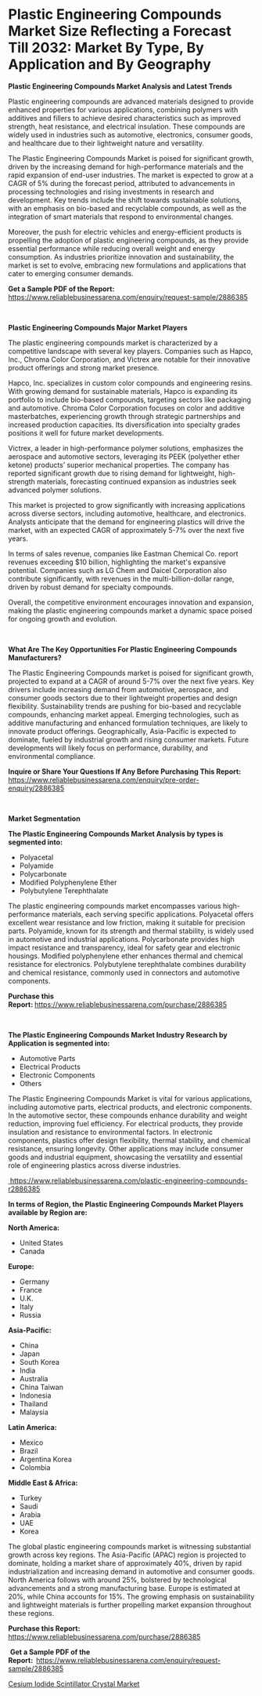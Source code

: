 <p><h1>Plastic Engineering Compounds Market Size Reflecting a Forecast Till 2032: Market By Type, By Application and By Geography</h1></p><p><strong>Plastic Engineering Compounds Market Analysis and Latest Trends</strong></p>
<p><p>Plastic engineering compounds are advanced materials designed to provide enhanced properties for various applications, combining polymers with additives and fillers to achieve desired characteristics such as improved strength, heat resistance, and electrical insulation. These compounds are widely used in industries such as automotive, electronics, consumer goods, and healthcare due to their lightweight nature and versatility.</p><p>The Plastic Engineering Compounds Market is poised for significant growth, driven by the increasing demand for high-performance materials and the rapid expansion of end-user industries. The market is expected to grow at a CAGR of 5% during the forecast period, attributed to advancements in processing technologies and rising investments in research and development. Key trends include the shift towards sustainable solutions, with an emphasis on bio-based and recyclable compounds, as well as the integration of smart materials that respond to environmental changes.</p><p>Moreover, the push for electric vehicles and energy-efficient products is propelling the adoption of plastic engineering compounds, as they provide essential performance while reducing overall weight and energy consumption. As industries prioritize innovation and sustainability, the market is set to evolve, embracing new formulations and applications that cater to emerging consumer demands.</p></p>
<p><strong>Get a Sample PDF of the Report:&nbsp;</strong> <a href="https://www.reliablebusinessarena.com/enquiry/request-sample/2886385?utm_campaign=3286&utm_medium=2&utm_source=Github&utm_content=ia&utm_term=13032025&utm_id=plastic-engineering-compounds">https://www.reliablebusinessarena.com/enquiry/request-sample/2886385</a></p>
<p>&nbsp;</p>
<p><strong>Plastic Engineering Compounds Major Market Players</strong></p>
<p><p>The plastic engineering compounds market is characterized by a competitive landscape with several key players. Companies such as Hapco, Inc., Chroma Color Corporation, and Victrex are notable for their innovative product offerings and strong market presence.</p><p>Hapco, Inc. specializes in custom color compounds and engineering resins. With growing demand for sustainable materials, Hapco is expanding its portfolio to include bio-based compounds, targeting sectors like packaging and automotive. Chroma Color Corporation focuses on color and additive masterbatches, experiencing growth through strategic partnerships and increased production capacities. Its diversification into specialty grades positions it well for future market developments.</p><p>Victrex, a leader in high-performance polymer solutions, emphasizes the aerospace and automotive sectors, leveraging its PEEK (polyether ether ketone) products’ superior mechanical properties. The company has reported significant growth due to rising demand for lightweight, high-strength materials, forecasting continued expansion as industries seek advanced polymer solutions.</p><p>This market is projected to grow significantly with increasing applications across diverse sectors, including automotive, healthcare, and electronics. Analysts anticipate that the demand for engineering plastics will drive the market, with an expected CAGR of approximately 5-7% over the next five years.</p><p>In terms of sales revenue, companies like Eastman Chemical Co. report revenues exceeding $10 billion, highlighting the market's expansive potential. Companies such as LG Chem and Daicel Corporation also contribute significantly, with revenues in the multi-billion-dollar range, driven by robust demand for specialty compounds. </p><p>Overall, the competitive environment encourages innovation and expansion, making the plastic engineering compounds market a dynamic space poised for ongoing growth and evolution.</p></p>
<p>&nbsp;</p>
<p><strong>What Are The Key Opportunities For Plastic Engineering Compounds Manufacturers?</strong></p>
<p><p>The Plastic Engineering Compounds market is poised for significant growth, projected to expand at a CAGR of around 5-7% over the next five years. Key drivers include increasing demand from automotive, aerospace, and consumer goods sectors due to their lightweight properties and design flexibility. Sustainability trends are pushing for bio-based and recyclable compounds, enhancing market appeal. Emerging technologies, such as additive manufacturing and enhanced formulation techniques, are likely to innovate product offerings. Geographically, Asia-Pacific is expected to dominate, fueled by industrial growth and rising consumer markets. Future developments will likely focus on performance, durability, and environmental compliance.</p></p>
<p><strong>Inquire or Share Your Questions If Any Before Purchasing This Report:</strong> <a href="https://www.reliablebusinessarena.com/enquiry/pre-order-enquiry/2886385?utm_campaign=3286&utm_medium=2&utm_source=Github&utm_content=ia&utm_term=13032025&utm_id=plastic-engineering-compounds">https://www.reliablebusinessarena.com/enquiry/pre-order-enquiry/2886385</a></p>
<p>&nbsp;</p>
<p><strong>Market Segmentation</strong></p>
<p><strong>The Plastic Engineering Compounds Market Analysis by types is segmented into:</strong></p>
<p><ul><li>Polyacetal</li><li>Polyamide</li><li>Polycarbonate</li><li>Modified Polyphenylene Ether</li><li>Polybutylene Terephthalate</li></ul></p>
<p><p>The plastic engineering compounds market encompasses various high-performance materials, each serving specific applications. Polyacetal offers excellent wear resistance and low friction, making it suitable for precision parts. Polyamide, known for its strength and thermal stability, is widely used in automotive and industrial applications. Polycarbonate provides high impact resistance and transparency, ideal for safety gear and electronic housings. Modified polyphenylene ether enhances thermal and chemical resistance for electronics. Polybutylene terephthalate combines durability and chemical resistance, commonly used in connectors and automotive components.</p></p>
<p><strong>Purchase this Report:&nbsp;</strong><a href="https://www.reliablebusinessarena.com/purchase/2886385?utm_campaign=3286&utm_medium=2&utm_source=Github&utm_content=ia&utm_term=13032025&utm_id=plastic-engineering-compounds">https://www.reliablebusinessarena.com/purchase/2886385</a></p>
<p>&nbsp;</p>
<p><strong>The Plastic Engineering Compounds Market Industry Research by Application is segmented into:</strong></p>
<p><ul><li>Automotive Parts</li><li>Electrical Products</li><li>Electronic Components</li><li>Others</li></ul></p>
<p><p>The Plastic Engineering Compounds Market is vital for various applications, including automotive parts, electrical products, and electronic components. In the automotive sector, these compounds enhance durability and weight reduction, improving fuel efficiency. For electrical products, they provide insulation and resistance to environmental factors. In electronic components, plastics offer design flexibility, thermal stability, and chemical resistance, ensuring longevity. Other applications may include consumer goods and industrial equipment, showcasing the versatility and essential role of engineering plastics across diverse industries.</p></p>
<p><a href="https://www.reliablebusinessarena.com/plastic-engineering-compounds-r2886385?utm_campaign=3286&utm_medium=2&utm_source=Github&utm_content=ia&utm_term=13032025&utm_id=plastic-engineering-compounds">&nbsp;https://www.reliablebusinessarena.com/plastic-engineering-compounds-r2886385</a></p>
<p><strong>In terms of Region, the Plastic Engineering Compounds Market Players available by Region are:</strong></p>
<p>
    <p> <strong> North America: </strong>
        <ul>
            <li>United States</li>
            <li>Canada</li>
        </ul>
        </p> 
    <p> <strong> Europe: </strong>
        <ul>
            <li>Germany</li>
            <li>France</li>
            <li>U.K.</li>
            <li>Italy</li>
            <li>Russia</li>
        </ul>
        </p> 
    <p> <strong> Asia-Pacific: </strong>
        <ul>
            <li>China</li>
            <li>Japan</li>
            <li>South Korea</li>
            <li>India</li>
            <li>Australia</li>
            <li>China Taiwan</li>
            <li>Indonesia</li>
            <li>Thailand</li>
            <li>Malaysia</li>
        </ul>
        </p> 
    <p> <strong> Latin America: </strong>
        <ul>
            <li>Mexico</li>
            <li>Brazil</li>
            <li>Argentina Korea</li>
            <li>Colombia</li>
        </ul>
        </p> 
    <p> <strong> Middle East & Africa: </strong>
        <ul>
            <li>Turkey</li>
            <li>Saudi</li>
            <li>Arabia</li>
            <li>UAE</li>
            <li>Korea</li>
        </ul>
    </p>
    </p>
<p><p>The global plastic engineering compounds market is witnessing substantial growth across key regions. The Asia-Pacific (APAC) region is projected to dominate, holding a market share of approximately 40%, driven by rapid industrialization and increasing demand in automotive and consumer goods. North America follows with around 25%, bolstered by technological advancements and a strong manufacturing base. Europe is estimated at 20%, while China accounts for 15%. The growing emphasis on sustainability and lightweight materials is further propelling market expansion throughout these regions.</p></p>
<p><strong>Purchase this Report: </strong><a href="https://www.reliablebusinessarena.com/purchase/2886385?utm_campaign=3286&utm_medium=2&utm_source=Github&utm_content=ia&utm_term=13032025&utm_id=plastic-engineering-compounds">https://www.reliablebusinessarena.com/purchase/2886385</a></p>
<p>&nbsp;<strong>Get a Sample PDF of the Report:&nbsp;&nbsp;</strong><a href="https://www.reliablebusinessarena.com/enquiry/request-sample/2886385?utm_campaign=3286&utm_medium=2&utm_source=Github&utm_content=ia&utm_term=13032025&utm_id=plastic-engineering-compounds">https://www.reliablebusinessarena.com/enquiry/request-sample/2886385</a></p>
<p><strong></strong></p>
<p><p><a href="https://github.com/voetzeszuh/Market-Research-Report-List-1/blob/main/cesium-iodide-scintillator-crystal-market.md?utm_campaign=3286&utm_medium=2&utm_source=Github&utm_content=ia&utm_term=13032025&utm_id=plastic-engineering-compounds">Cesium Iodide Scintillator Crystal Market</a></p></p>